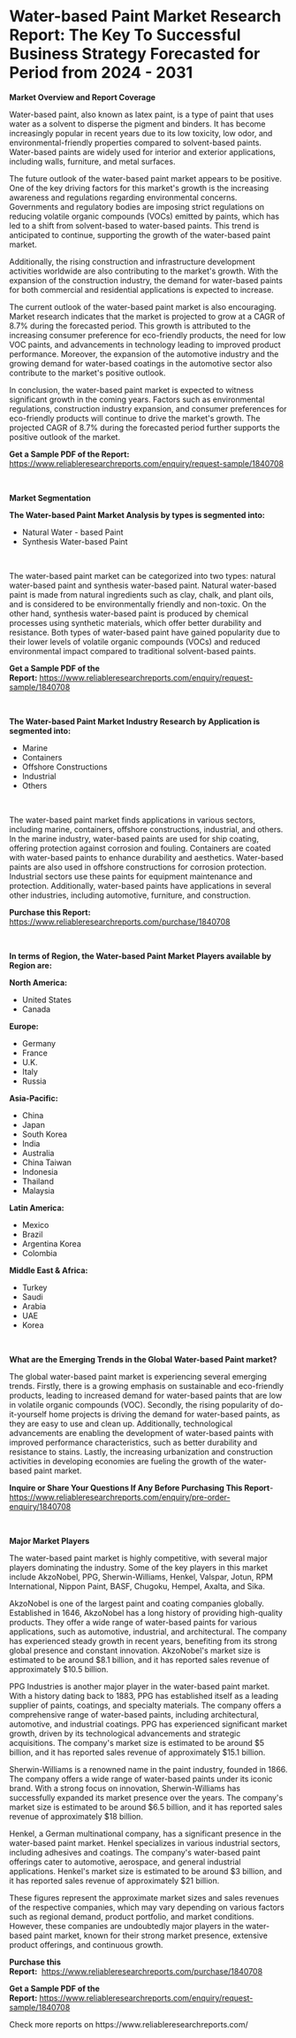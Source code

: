 <p><h1>Water-based Paint Market Research Report: The Key To Successful Business Strategy Forecasted for Period from 2024 - 2031</h1></p><p><strong>Market Overview and Report Coverage</strong></p>
<p><p>Water-based paint, also known as latex paint, is a type of paint that uses water as a solvent to disperse the pigment and binders. It has become increasingly popular in recent years due to its low toxicity, low odor, and environmental-friendly properties compared to solvent-based paints. Water-based paints are widely used for interior and exterior applications, including walls, furniture, and metal surfaces.</p><p>The future outlook of the water-based paint market appears to be positive. One of the key driving factors for this market's growth is the increasing awareness and regulations regarding environmental concerns. Governments and regulatory bodies are imposing strict regulations on reducing volatile organic compounds (VOCs) emitted by paints, which has led to a shift from solvent-based to water-based paints. This trend is anticipated to continue, supporting the growth of the water-based paint market.</p><p>Additionally, the rising construction and infrastructure development activities worldwide are also contributing to the market's growth. With the expansion of the construction industry, the demand for water-based paints for both commercial and residential applications is expected to increase.</p><p>The current outlook of the water-based paint market is also encouraging. Market research indicates that the market is projected to grow at a CAGR of 8.7% during the forecasted period. This growth is attributed to the increasing consumer preference for eco-friendly products, the need for low VOC paints, and advancements in technology leading to improved product performance. Moreover, the expansion of the automotive industry and the growing demand for water-based coatings in the automotive sector also contribute to the market's positive outlook.</p><p>In conclusion, the water-based paint market is expected to witness significant growth in the coming years. Factors such as environmental regulations, construction industry expansion, and consumer preferences for eco-friendly products will continue to drive the market's growth. The projected CAGR of 8.7% during the forecasted period further supports the positive outlook of the market.</p></p>
<p><strong>Get a Sample PDF of the Report:</strong> <a href="https://www.reliableresearchreports.com/enquiry/request-sample/1840708">https://www.reliableresearchreports.com/enquiry/request-sample/1840708</a></p>
<p>&nbsp;</p>
<p><strong>Market Segmentation</strong></p>
<p><strong>The Water-based Paint Market Analysis by types is segmented into:</strong></p>
<p><ul><li>Natural Water - based Paint</li><li>Synthesis Water-based Paint</li></ul></p>
<p>&nbsp;</p>
<p><p>The water-based paint market can be categorized into two types: natural water-based paint and synthesis water-based paint. Natural water-based paint is made from natural ingredients such as clay, chalk, and plant oils, and is considered to be environmentally friendly and non-toxic. On the other hand, synthesis water-based paint is produced by chemical processes using synthetic materials, which offer better durability and resistance. Both types of water-based paint have gained popularity due to their lower levels of volatile organic compounds (VOCs) and reduced environmental impact compared to traditional solvent-based paints.</p></p>
<p><strong>Get a Sample PDF of the Report:</strong>&nbsp;<a href="https://www.reliableresearchreports.com/enquiry/request-sample/1840708">https://www.reliableresearchreports.com/enquiry/request-sample/1840708</a></p>
<p>&nbsp;</p>
<p><strong>The Water-based Paint Market Industry Research by Application is segmented into:</strong></p>
<p><ul><li>Marine</li><li>Containers</li><li>Offshore Constructions</li><li>Industrial</li><li>Others</li></ul></p>
<p>&nbsp;</p>
<p><p>The water-based paint market finds applications in various sectors, including marine, containers, offshore constructions, industrial, and others. In the marine industry, water-based paints are used for ship coating, offering protection against corrosion and fouling. Containers are coated with water-based paints to enhance durability and aesthetics. Water-based paints are also used in offshore constructions for corrosion protection. Industrial sectors use these paints for equipment maintenance and protection. Additionally, water-based paints have applications in several other industries, including automotive, furniture, and construction.</p></p>
<p><strong>Purchase this Report:</strong>&nbsp; <a href="https://www.reliableresearchreports.com/purchase/1840708">https://www.reliableresearchreports.com/purchase/1840708</a></p>
<p>&nbsp;</p>
<p><strong>In terms of Region, the Water-based Paint Market Players available by Region are:</strong></p>
<p>
    <p> <strong> North America: </strong>
        <ul>
            <li>United States</li>
            <li>Canada</li>
        </ul>
        </p> 
    <p> <strong> Europe: </strong>
        <ul>
            <li>Germany</li>
            <li>France</li>
            <li>U.K.</li>
            <li>Italy</li>
            <li>Russia</li>
        </ul>
        </p> 
    <p> <strong> Asia-Pacific: </strong>
        <ul>
            <li>China</li>
            <li>Japan</li>
            <li>South Korea</li>
            <li>India</li>
            <li>Australia</li>
            <li>China Taiwan</li>
            <li>Indonesia</li>
            <li>Thailand</li>
            <li>Malaysia</li>
        </ul>
        </p> 
    <p> <strong> Latin America: </strong>
        <ul>
            <li>Mexico</li>
            <li>Brazil</li>
            <li>Argentina Korea</li>
            <li>Colombia</li>
        </ul>
        </p> 
    <p> <strong> Middle East & Africa: </strong>
        <ul>
            <li>Turkey</li>
            <li>Saudi</li>
            <li>Arabia</li>
            <li>UAE</li>
            <li>Korea</li>
        </ul>
    </p>
    </p>
<p>&nbsp;</p>
<p><strong>What are the Emerging Trends in the Global Water-based Paint market?</strong></p>
<p><p>The global water-based paint market is experiencing several emerging trends. Firstly, there is a growing emphasis on sustainable and eco-friendly products, leading to increased demand for water-based paints that are low in volatile organic compounds (VOC). Secondly, the rising popularity of do-it-yourself home projects is driving the demand for water-based paints, as they are easy to use and clean up. Additionally, technological advancements are enabling the development of water-based paints with improved performance characteristics, such as better durability and resistance to stains. Lastly, the increasing urbanization and construction activities in developing economies are fueling the growth of the water-based paint market.</p></p>
<p><strong>Inquire or Share Your Questions If Any Before Purchasing This Report</strong>- <a href="https://www.reliableresearchreports.com/enquiry/pre-order-enquiry/1840708">https://www.reliableresearchreports.com/enquiry/pre-order-enquiry/1840708</a></p>
<p>&nbsp;</p>
<p><strong>Major Market Players</strong></p>
<p><p>The water-based paint market is highly competitive, with several major players dominating the industry. Some of the key players in this market include AkzoNobel, PPG, Sherwin-Williams, Henkel, Valspar, Jotun, RPM International, Nippon Paint, BASF, Chugoku, Hempel, Axalta, and Sika.</p><p>AkzoNobel is one of the largest paint and coating companies globally. Established in 1646, AkzoNobel has a long history of providing high-quality products. They offer a wide range of water-based paints for various applications, such as automotive, industrial, and architectural. The company has experienced steady growth in recent years, benefiting from its strong global presence and constant innovation. AkzoNobel's market size is estimated to be around $8.1 billion, and it has reported sales revenue of approximately $10.5 billion.</p><p>PPG Industries is another major player in the water-based paint market. With a history dating back to 1883, PPG has established itself as a leading supplier of paints, coatings, and specialty materials. The company offers a comprehensive range of water-based paints, including architectural, automotive, and industrial coatings. PPG has experienced significant market growth, driven by its technological advancements and strategic acquisitions. The company's market size is estimated to be around $5 billion, and it has reported sales revenue of approximately $15.1 billion.</p><p>Sherwin-Williams is a renowned name in the paint industry, founded in 1866. The company offers a wide range of water-based paints under its iconic brand. With a strong focus on innovation, Sherwin-Williams has successfully expanded its market presence over the years. The company's market size is estimated to be around $6.5 billion, and it has reported sales revenue of approximately $18 billion.</p><p>Henkel, a German multinational company, has a significant presence in the water-based paint market. Henkel specializes in various industrial sectors, including adhesives and coatings. The company's water-based paint offerings cater to automotive, aerospace, and general industrial applications. Henkel's market size is estimated to be around $3 billion, and it has reported sales revenue of approximately $21 billion.</p><p>These figures represent the approximate market sizes and sales revenues of the respective companies, which may vary depending on various factors such as regional demand, product portfolio, and market conditions. However, these companies are undoubtedly major players in the water-based paint market, known for their strong market presence, extensive product offerings, and continuous growth.</p></p>
<p><strong>Purchase this Report:</strong>&nbsp;&nbsp;<a href="https://www.reliableresearchreports.com/purchase/1840708">https://www.reliableresearchreports.com/purchase/1840708</a></p>
<p></p>
<p><strong>Get a Sample PDF of the Report:</strong>&nbsp;<a href="https://www.reliableresearchreports.com/enquiry/request-sample/1840708">https://www.reliableresearchreports.com/enquiry/request-sample/1840708</a></p>
<p>Check more reports on https://www.reliableresearchreports.com/</p>